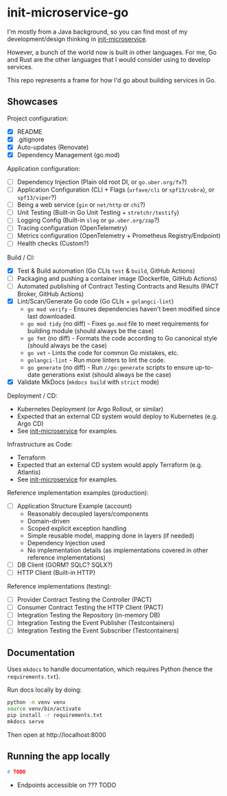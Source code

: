 # init-microservice-go

I'm mostly from a Java background, so you can find most of my development/design thinking
in [init-microservice](https://github.com/harmelodic/init-microservice).

However, a bunch of the world now is built in other languages. For me, Go and Rust are the other languages that I would
consider using to develop services.

This repo represents a frame for how I'd go about building services in Go.

## Showcases

Project configuration:

- [x] README
- [x] .gitignore
- [x] Auto-updates (Renovate)
- [x] Dependency Management (go.mod)

Application configuration:

- [ ] Dependency Injection (Plain old root DI, or `go.uber.org/fx`?)
- [ ] Application Configuration (CLI + Flags (`urfave/cli` or `spf13/cobra`), or `spf13/viper`?)
- [ ] Being a web service (`gin` or `net/http` or `chi`?)
- [ ] Unit Testing (Built-in Go Unit Testing + `stretchr/testify`)
- [ ] Logging Config (Built-in `slog` or `go.uber.org/zap`?)
- [ ] Tracing configuration (OpenTelemetry)
- [ ] Metrics configuration (OpenTelemetry + Prometheus Registry/Endpoint)
- [ ] Health checks (Custom?)

Build / CI:

- [x] Test & Build automation (Go CLIs `test` & `build`, GitHub Actions)
- [ ] Packaging and pushing a container image (Dockerfile, GitHub Actions)
- [ ] Automated publishing of Contract Testing Contracts and Results (PACT Broker, GitHub Actions)
- [x] Lint/Scan/Generate Go code (Go CLIs + `golangci-lint`)
  - `go mod verify` - Ensures dependencies haven't been modified since last downloaded.
  - `go mod tidy` (no diff) - Fixes `go.mod` file to meet requirements for building module (should always be the case)
  - `go fmt` (no diff) - Formats the code according to Go canonical style (should always be the case)
  - `go vet` - Lints the code for common Go mistakes, etc.
  - `golangci-lint` - Run more linters to lint the code.
  - `go generate` (no diff) - Run `//go:generate` scripts to ensure up-to-date generations exist (should always be the
    case)
- [x] Validate MkDocs (`mkdocs build` with `strict` mode)

Deployment / CD:

- Kubernetes Deployment (or Argo Rollout, or similar)
- Expected that an external CD system would deploy to Kubernetes (e.g. Argo CD)
- See [init-microservice](https://github.com/harmelodic/init-microservice) for examples.

Infrastructure as Code:

- Terraform
- Expected that an external CD system would apply Terraform (e.g. Atlantis)
- See [init-microservice](https://github.com/harmelodic/init-microservice) for examples.

Reference implementation examples (production):

- [ ] Application Structure Example (account)
  - Reasonably decoupled layers/components
  - Domain-driven
  - Scoped explicit exception handling
  - Simple reusable model, mapping done in layers (if needed)
  - Dependency Injection used
  - No implementation details (as implementations covered in other reference implementations)
- [ ] DB Client (GORM? SQLC? SQLX?)
- [ ] HTTP Client (Built-in HTTP)

Reference implementations (testing):

- [ ] Provider Contract Testing the Controller (PACT)
- [ ] Consumer Contract Testing the HTTP Client (PACT)
- [ ] Integration Testing the Repository (in-memory DB)
- [ ] Integration Testing the Event Publisher (Testcontainers)
- [ ] Integration Testing the Event Subscriber (Testcontainers)

## Documentation

Uses `mkdocs` to handle documentation, which requires Python (hence the `requirements.txt`).

Run docs locally by doing:

```bash
python -m venv venv
source venv/bin/activate
pip install -r requirements.txt
mkdocs serve
```

Then open at http://localhost:8000

## Running the app locally

```bash
# TODO
```

- Endpoints accessible on ??? TODO
